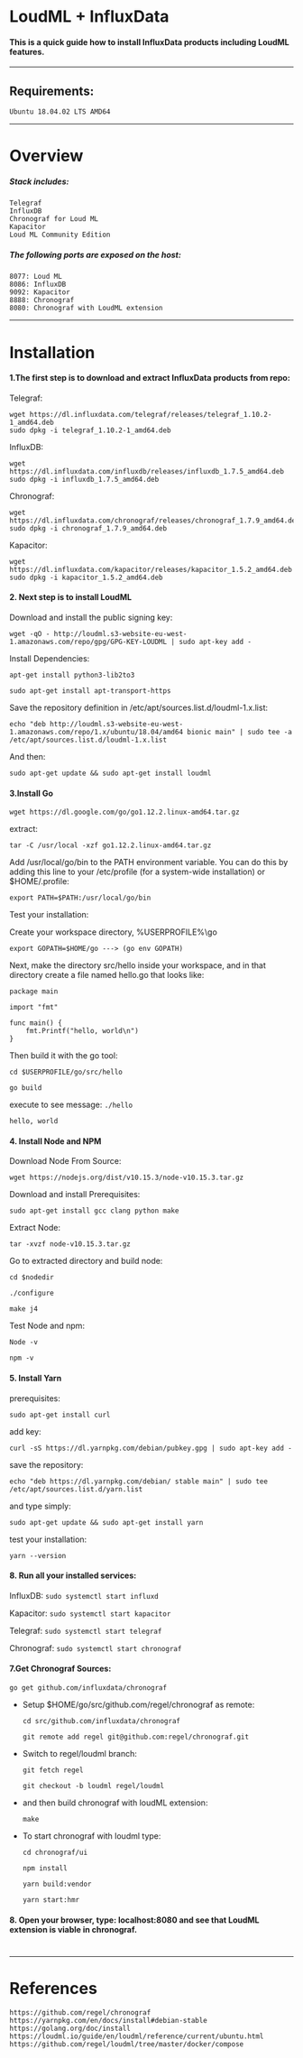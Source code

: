 # LoudML + InfluxData
#### This is a quick guide how to install InfluxData products including LoudML features.
***
## Requirements:
    Ubuntu 18.04.02 LTS AMD64
***
# Overview
##### Stack includes:
    Telegraf
    InfluxDB
    Chronograf for Loud ML
    Kapacitor
    Loud ML Community Edition

##### The following ports are exposed on the host:

    8077: Loud ML
    8086: InfluxDB
    9092: Kapacitor
    8888: Chronograf
    8080: Chronograf with LoudML extension
***
# Installation
#### 1.The first step is to download and extract InfluxData products from repo:
Telegraf:

```
wget https://dl.influxdata.com/telegraf/releases/telegraf_1.10.2-1_amd64.deb
sudo dpkg -i telegraf_1.10.2-1_amd64.deb
```
InfluxDB:
```
wget https://dl.influxdata.com/influxdb/releases/influxdb_1.7.5_amd64.deb
sudo dpkg -i influxdb_1.7.5_amd64.deb
```

Chronograf:
```
wget https://dl.influxdata.com/chronograf/releases/chronograf_1.7.9_amd64.deb
sudo dpkg -i chronograf_1.7.9_amd64.deb
```
Kapacitor:
```
wget https://dl.influxdata.com/kapacitor/releases/kapacitor_1.5.2_amd64.deb
sudo dpkg -i kapacitor_1.5.2_amd64.deb
```

#### 2. Next step is to install LoudML
Download and install the public signing key:

`wget -qO - http://loudml.s3-website-eu-west-1.amazonaws.com/repo/gpg/GPG-KEY-LOUDML | sudo apt-key add -`

Install Dependencies:

`apt-get install python3-lib2to3`

`sudo apt-get install apt-transport-https`

Save the repository definition in /etc/apt/sources.list.d/loudml-1.x.list:

`echo "deb http://loudml.s3-website-eu-west-1.amazonaws.com/repo/1.x/ubuntu/18.04/amd64 bionic main" | sudo tee -a /etc/apt/sources.list.d/loudml-1.x.list`

And then:

`sudo apt-get update && sudo apt-get install loudml`

#### 3.Install Go
`wget https://dl.google.com/go/go1.12.2.linux-amd64.tar.gz`

extract:

`tar -C /usr/local -xzf go1.12.2.linux-amd64.tar.gz`

Add /usr/local/go/bin to the PATH environment variable. You can do this by adding this line to your /etc/profile (for a system-wide installation) or $HOME/.profile:

`export PATH=$PATH:/usr/local/go/bin`

Test your installation:

Create your workspace directory, %USERPROFILE%\go

`export GOPATH=$HOME/go ---> (go env GOPATH)`

Next, make the directory src/hello inside your workspace, and in that directory     create a file named hello.go that looks like: 
```
package main

import "fmt"

func main() {
	fmt.Printf("hello, world\n")
}
```

Then build it with the go tool:

`cd $USERPROFILE/go/src/hello`
    
`go build`
    
execute to see message:
`./hello`

    hello, world

#### 4. Install Node and NPM
Download Node From Source:

`wget https://nodejs.org/dist/v10.15.3/node-v10.15.3.tar.gz`

Download and install Prerequisites:

`sudo apt-get install gcc clang python make`

Extract Node:

`tar -xvzf node-v10.15.3.tar.gz`

Go to extracted directory and build node:

`cd $nodedir`

`./configure`

`make j4`

Test Node and npm:

`Node -v`

`npm -v`

#### 5. Install Yarn
prerequisites:

`sudo apt-get install curl`

add key:

`curl -sS https://dl.yarnpkg.com/debian/pubkey.gpg | sudo apt-key add -`

save the repository:

`echo "deb https://dl.yarnpkg.com/debian/ stable main" | sudo tee /etc/apt/sources.list.d/yarn.list`

and type simply:

`sudo apt-get update && sudo apt-get install yarn`

test your installation:

`yarn --version`

#### 8. Run all your installed services:
InfluxDB: `sudo systemctl start influxd`

Kapacitor: `sudo systemctl start kapacitor`

Telegraf: `sudo systemctl start telegraf`

Chronograf: `sudo systemctl start chronograf`

#### 7.Get Chronograf Sources:

`go get github.com/influxdata/chronograf`

- Setup $HOME/go/src/github.com/regel/chronograf as remote:

    `cd src/github.com/influxdata/chronograf`

    `git remote add regel git@github.com:regel/chronograf.git`

- Switch to regel/loudml branch:

    `git fetch regel`

    `git checkout -b loudml regel/loudml`

- and then build chronograf with loudML extension:

    `make`

- To start chronograf with loudml type:

    `cd chronograf/ui`

    `npm install`

    `yarn build:vendor`

    `yarn start:hmr`

#### 8. Open your browser, type: localhost:8080 and see that LoudML extension is viable in chronograf.
#
#
***
# References
    https://github.com/regel/chronograf
    https://yarnpkg.com/en/docs/install#debian-stable
    https://golang.org/doc/install
    https://loudml.io/guide/en/loudml/reference/current/ubuntu.html
    https://github.com/regel/loudml/tree/master/docker/compose

